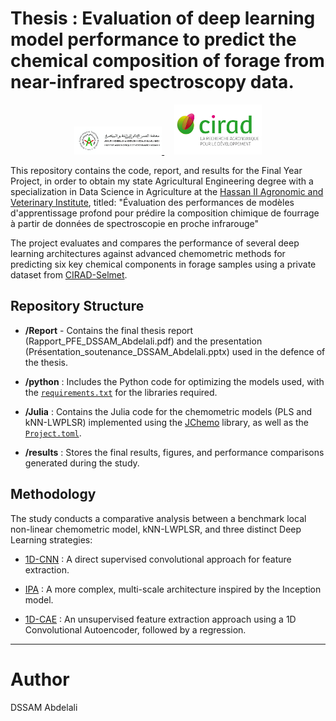 # Thesis : Evaluation of deep learning model performance to predict the chemical composition of forage from near-infrared spectroscopy data.

<p align="center">
  <a href="https://iav.ac.ma/">
    <img src="./assets/logo_iav2.png" width="140" alt="IAV - Hassan II Agronomic and Veterinary Institute" />
  </a>
  &nbsp;&nbsp;&nbsp;
  <a href="https://umr-selmet.cirad.fr/">
    <img src="./assets/logo-cirad.jpg" width="140" alt="CIRAD-Selmet" />
  </a>
</p>



This repository contains the code, report, and results for the Final Year Project, in order to obtain my state Agricultural Engineering degree with a specialization in Data Science in Agriculture at the [Hassan II Agronomic and Veterinary Institute](https://iav.ac.ma/), titled: 
"Évaluation des performances de modèles d'apprentissage profond pour prédire la composition chimique de fourrage à partir de données de spectroscopie en proche infrarouge"

The project evaluates and compares the performance of several deep learning architectures against advanced chemometric methods for predicting six key chemical components in forage samples using a private dataset from [CIRAD-Selmet](https://umr-selmet.cirad.fr/).

## Repository Structure

- **/Report** - Contains the final thesis report (Rapport_PFE_DSSAM_Abdelali.pdf) and the presentation (Présentation_soutenance_DSSAM_Abdelali.pptx) used in the defence of the thesis.

- **/python** : Includes the Python code for optimizing the models used, with the  [`requirements.txt`](.python/requirements.txt) for the libraries required.

- **/Julia** : Contains the Julia code for the chemometric models (PLS and kNN-LWPLSR) implemented using the [JChemo](https://github.com/mlesnoff/Jchemo.jl) library, as well as the [`Project.toml`](Julia/Project.toml).

- **/results** : Stores the final results, figures, and performance comparisons generated during the study.

## Methodology
The study conducts a comparative analysis between a benchmark local non-linear chemometric model, kNN-LWPLSR, and three distinct Deep Learning strategies:

- [1D-CNN](https://doi.org/10.1016/j.chemolab.2023.105023) : A direct supervised convolutional approach for feature extraction.

- [IPA](https://doi.org/10.1016/j.fuel.2024.133016) : A more complex, multi-scale architecture inspired by the Inception model.

- [1D-CAE](https://doi.org/10.7717/peerj-cs.1266) : An unsupervised feature extraction approach using a 1D Convolutional Autoencoder, followed by a regression.

___
# Author
DSSAM Abdelali
